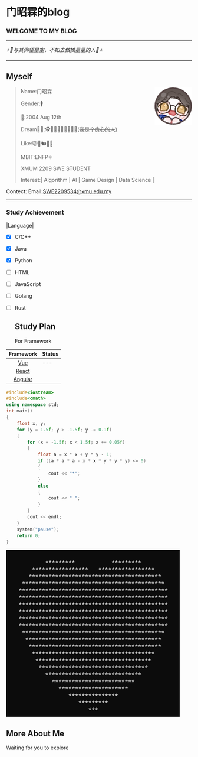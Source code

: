 # 门昭霖的blog
### WELCOME TO MY BLOG
-----------------------------------------------------
*⭐🌙与其仰望星空，不如去做摘星星的人🌙⭐*

-----------------------------------------------------
## Myself

 <img decoding="async" align="right" src="image/头像.jpg" width="20%">

   >Name:门昭霖
   >
   >Gender:🚹  
   >
   >🎂:2004 Aug 12th
   >
   >Dream😶‍🌫️:🕵️👨‍🚀👨‍💻🦸‍♂️🧙‍♂️(~~我是个贪心的人~~)
   >
   >Like:🐱🐶🐿️🐇🦔
   >
   >MBIT:ENFP⚛️
   >
   >XMUM 2209 SWE STUDENT
   >
   >Interest:| Algorithm | AI | Game Design | Data Science |

Contect:
Email:SWE2209534@xmu.edu.my

-----------------------------------------------------
   ### Study Achievement
  |Language|
- [x] C/C++  
- [x] Java   
- [x] Python 
- [ ] HTML    
- [ ] JavaScript  
- [ ] Golang
- [ ] Rust 
  ## Study Plan
  For Framework


|  Framework | Status |
|    :--:    |    ----    |
| [Vue](https://vuejs.org/)    |---     |
|[React](https://vuejs.org/)       |        |
| [Angular](https://vuejs.org/)    |        |



```cpp
#include<iostream>
#include<cmath>
using namespace std;
int main()
{   
    float x, y;
    for (y = 1.5f; y > -1.5f; y -= 0.1f)
    {
        for (x = -1.5f; x < 1.5f; x += 0.05f)
        {
            float a = x * x + y * y - 1;
            if ((a * a * a - x * x * y * y * y) <= 0)
            {
                cout << "*";
            }
            else
            {
                cout << " ";
            }
        }
        cout << endl;
    }
    system("pause");
    return 0;
}
```
![heart](image/爱心.png "GitHub,Social Coding")

## More About Me
Waiting for you to explore 

